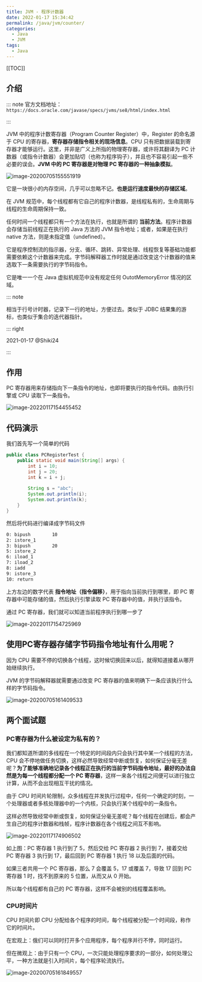 ```yaml
---
title: JVM - 程序计数器
date: 2022-01-17 15:34:42
permalink: /java/jvm/counter/
categories:
  - Java
  - JVM
tags: 
  - Java
---
```


[[TOC]]

## 介绍

::: note 官方文档地址：`https://docs.oracle.com/javase/specs/jvms/se8/html/index.html`

:::

JVM 中的程序计数寄存器（Program Counter Register）中，Register 的命名源于 CPU 的寄存器，**寄存器存储指令相关的现场信息**。CPU 只有把数据装载到寄存器才能够运行。这里，并非是广义上所指的物理寄存器，或许将其翻译为 PC 计数器（或指令计数器）会更加贴切（也称为程序钩子），并且也不容易引起一些不必要的误会。**JVM 中的 PC 寄存器是对物理 PC 寄存器的一种抽象模拟**。

![image-20200705155551919](https://gcore.jsdelivr.net/gh/Kele-Bingtang/static/img/Java/20220116000444.png)

它是一块很小的内存空间，几乎可以忽略不记。**也是运行速度最快的存储区域**。

在 JVM 规范中，每个线程都有它自己的程序计数器，是线程私有的，生命周期与线程的生命周期保持一致。

任何时间一个线程都只有一个方法在执行，也就是所谓的 **当前方法**。程序计数器会存储当前线程正在执行的 Java 方法的 JVM 指令地址；或者，如果是在执行 native 方法，则是未指定值（undefined）。

它是程序控制流的指示器，分支、循环、跳转、异常处理、线程恢复等基础功能都需要依赖这个计数器来完成。字节码解释器工作时就是通过改变这个计数器的值来选取下一条需要执行的字节码指令。

它是唯一一个在 Java 虚拟机规范中没有规定任何 OutotMemoryError 情况的区域。

::: note

相当于行号计时器，记录下一行的地址，方便过去。类似于 JDBC 结果集的游标，也类似于集合的迭代器指针。

::: right

2021-01-17 @Shiki24

:::

## 作用

PC 寄存器用来存储指向下一条指令的地址，也即将要执行的指令代码。由执行引擎或 CPU 读取下一条指令。

![image-20220117154455452](https://gcore.jsdelivr.net/gh/Kele-Bingtang/static/img/Java/20220117154458.png)

## 代码演示

我们首先写一个简单的代码

```java
public class PCRegisterTest {
    public static void main(String[] args) {
        int i = 10;
        int j = 20;
        int k = i + j;
        
        String s = "abc";
        System.out.println(i);
        System.out.println(k);
    }
}
```

然后将代码进行编译成字节码文件

```bash
0: bipush        10
2: istore_1
3: bipush        20
5: istore_2
6: iload_1
7: iload_2
8: iadd
9: istore_3
10: return
```

上方左边的数字代表 **指令地址（指令偏移）**，用于指向当前执行到哪里，即 PC 寄存器中可能存储的值，然后执行引擎读取 PC 寄存器中的值，并执行该指令。

通过 PC 寄存器，我们就可以知道当前程序执行到哪一步了

![image-20220117154725969](https://gcore.jsdelivr.net/gh/Kele-Bingtang/static/img/Java/20220117154727.png)

## 使用PC寄存器存储字节码指令地址有什么用呢？

因为 CPU 需要不停的切换各个线程，这时候切换回来以后，就得知道接着从哪开始继续执行。

JVM 的字节码解释器就需要通过改变 PC 寄存器的值来明确下一条应该执行什么样的字节码指令。

![image-20200705161409533](https://gcore.jsdelivr.net/gh/Kele-Bingtang/static/img/Java/20220116000449.png)

## 两个面试题

### PC寄存器为什么被设定为私有的？

我们都知道所谓的多线程在一个特定的时间段内只会执行其中某一个线程的方法，CPU 会不停地做任务切换，这样必然导致经常中断或恢复，如何保证分毫无差呢？**为了能够准确地记录各个线程正在执行的当前字节码指令地址，最好的办法自然是为每一个线程都分配一个 PC 寄存器**，这样一来各个线程之间便可以进行独立计算，从而不会出现相互干扰的情况。

由于 CPU 时间片轮限制，众多线程在并发执行过程中，任何一个确定的时刻，一个处理器或者多核处理器中的一个内核，只会执行某个线程中的一条指令。

这样必然导致经常中断或恢复，如何保证分毫无差呢？每个线程在创建后，都会产生自己的程序计数器和栈帧，程序计数器在各个线程之间互不影响。

![image-20220117174906502](https://gcore.jsdelivr.net/gh/Kele-Bingtang/static/img/Java/20220117174907.png)

如上图：PC 寄存器 1 执行到了 5，然后交给 PC 寄存器 2 执行到 7，接着交给 PC 寄存器 3 执行到 17，最后回到 PC 寄存器 1 执行 18 以及后面的代码。

如果三者共用一个 PC 寄存器，那么 7 会覆盖 5，17 或覆盖 7，导致 17 回到 PC 寄存器 1 时，找不到原来的 5 位置，从而又从 0 开始。

所以每个线程都有自己的 PC 寄存器，这样不会被别的线程覆盖影响。

### CPU时间片

CPU 时间片即 CPU 分配给各个程序的时间，每个线程被分配一个时间段，称作它的时间片。

在宏观上：俄们可以同时打开多个应用程序，每个程序并行不悖，同时运行。

但在微观上：由于只有一个 CPU，一次只能处理程序要求的一部分，如何处理公平，一种方法就是引入时间片，每个程序轮流执行。

![image-20200705161849557](https://gcore.jsdelivr.net/gh/Kele-Bingtang/static/img/Java/20220116000453.png)